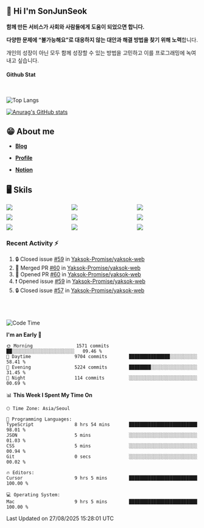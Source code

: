 ## 👋 Hi I'm SonJunSeok

**함께 만든 서비스가 사회와 사람들에게 도움이 되었으면 합니다.** 

**다양한 문제에 “불가능해요”로 대응하지 않는 대안과 해결 방법을 찾기 위해 노력**합니다. 

개인의 성장이 아닌 모두 함께 성장할 수 있는 방법을 고민하고 이를 프로그래밍에 녹여내고 싶습니다.

#### Github Stat
<div style="margin-top:50px;">

![Top Langs](https://github-readme-stats.vercel.app/api/top-langs/?username=kd02109&layout=compact&bg_color=dbf4ff&title_color=67adcc&text_color=67adcc&hide_border=true&show_icons=true&icon_color=67adcc&rank_icon=github&count_private=true&card_width=400px&card_height=300px)

[![Anurag's GitHub stats](https://github-readme-stats.vercel.app/api?username=kd02109&bg_color=dbf4ff&title_color=67adcc&text_color=67adcc&hide_border=true&show_icons=true&icon_color=67adcc&rank_icon=github&count_private=true&card_width=250px)](https://github.com/anuraghazra/github-readme-stats)


</div>



## 😁 About me
-  <a href="https://sonblog.vercel.app/" target="_blank"><strong>Blog</strong></a>

-  <a href="https://nostalgic-marquis-7af.notion.site/Frontend-Engineer-ec9b6e38c7824e7fb7f6fca4fc8564a5?pvs=74" target="_blank"><strong>Profile</strong></a>

-  <a href="https://nostalgic-marquis-7af.notion.site/Front-End-f0f3b7fcec3045c482c1cd33dfcf2abc?pvs=74" target="_blank"><strong>Notion</strong></a>

## 🖥️ Skils


<div style="display:grid; grid-template-rows:repeat(3, 1fr); grid-template-columns:repeat(3, 1fr); gap:10px">
  <img src="https://img.shields.io/badge/javascript-F7DF1E?style=flat-square&logo=javascript&logoColor=black"> 
  <img src="https://img.shields.io/badge/typescript-3178C6?style=flat-square&logo=typescript&logoColor=white"/>
  <img src="https://img.shields.io/badge/react-61DAFB?style=flat-square&logo=react&logoColor=black"/>
  <img src="https://img.shields.io/badge/redux-764ABC?style=flat-square&logo=redux&logoColor=white"/>
  <img src="https://img.shields.io/badge/styledcomponents-DB7093?style=flat-square&logo=styledcomponents&logoColor=white"/>
  <img src="https://img.shields.io/badge/tailwindcss-06B6D4?style=flat-square&logo=tailwindcss&logoColor=white"/>
  <img src="https://img.shields.io/badge/reactquery-FF4154?style=flat-square&logo=reactquery&logoColor=white"/>
  <img src="https://img.shields.io/badge/Next.js-B4B4DC?style=flat&logo=Next.js&logoColor=black"/>
  <img src="https://img.shields.io/badge/reactrouter-CA4245?style=flat-square&logo=reactrouter&logoColor=white"/>
</div>

### Recent Activity :zap:
<!--START_SECTION:activity-->
1. 🔒 Closed issue [#59](https://github.com/Yaksok-Promise/yaksok-web/issues/59) in [Yaksok-Promise/yaksok-web](https://github.com/Yaksok-Promise/yaksok-web)
2. 🎉 Merged PR [#60](https://github.com/Yaksok-Promise/yaksok-web/pull/60) in [Yaksok-Promise/yaksok-web](https://github.com/Yaksok-Promise/yaksok-web)
3. 💪 Opened PR [#60](https://github.com/Yaksok-Promise/yaksok-web/pull/60) in [Yaksok-Promise/yaksok-web](https://github.com/Yaksok-Promise/yaksok-web)
4. ❗ Opened issue [#59](https://github.com/Yaksok-Promise/yaksok-web/issues/59) in [Yaksok-Promise/yaksok-web](https://github.com/Yaksok-Promise/yaksok-web)
5. 🔒 Closed issue [#57](https://github.com/Yaksok-Promise/yaksok-web/issues/57) in [Yaksok-Promise/yaksok-web](https://github.com/Yaksok-Promise/yaksok-web)
<!--END_SECTION:activity-->

<br/>
<br/>

<!--START_SECTION:waka-->
![Code Time](http://img.shields.io/badge/Code%20Time-2%2C388%20hrs%2014%20mins-blue)

**I'm an Early 🐤** 

```text
🌞 Morning                1571 commits        ██░░░░░░░░░░░░░░░░░░░░░░░   09.46 % 
🌆 Daytime                9704 commits        ███████████████░░░░░░░░░░   58.41 % 
🌃 Evening                5224 commits        ████████░░░░░░░░░░░░░░░░░   31.45 % 
🌙 Night                  114 commits         ░░░░░░░░░░░░░░░░░░░░░░░░░   00.69 % 
```


📊 **This Week I Spent My Time On** 

```text
🕑︎ Time Zone: Asia/Seoul

💬 Programming Languages: 
TypeScript               8 hrs 54 mins       █████████████████████████   98.01 % 
JSON                     5 mins              ░░░░░░░░░░░░░░░░░░░░░░░░░   01.03 % 
CSS                      5 mins              ░░░░░░░░░░░░░░░░░░░░░░░░░   00.94 % 
Git                      0 secs              ░░░░░░░░░░░░░░░░░░░░░░░░░   00.02 % 

🔥 Editors: 
Cursor                   9 hrs 5 mins        █████████████████████████   100.00 % 

💻 Operating System: 
Mac                      9 hrs 5 mins        █████████████████████████   100.00 % 
```


 Last Updated on 27/08/2025 15:28:01 UTC
<!--END_SECTION:waka-->
